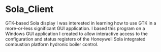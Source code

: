 # Sola_Client
GTK-based Sola display
I was interested in learning how to use GTK in a more-or-less significant GUI application. I based this program
on a Windows GUI application I created to allow interactive access to the configuration and status registers of the
Honeywell Sola integrated combustion platform hydronic boiler control.
